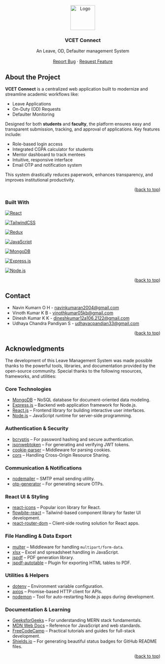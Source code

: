<a id="readme-top"></a>

<!-- PROJECT LOGO -->
<br />
<div align="center">
  <a href="https://github.com/othneildrew/Best-README-Template">
    <img src="./client/public/vcet.jpeg" alt="Logo" width="80" height="80">
  </a>

  <h3 align="center">VCET Connect</h3>

  <p align="center">
    An Leave, OD, Defaulter management System
    <br />
    <br />
    <a href="">Report Bug</a>
    &middot;
    <a href="">Request Feature</a>
  </p>
</div>



<!-- ABOUT THE PROJECT -->

## About the Project

**VCET Connect** is a centralized web application built to modernize and streamline academic workflows like:

- Leave Applications  
- On-Duty (OD) Requests  
- Defaulter Monitoring

Designed for both **students** and **faculty**, the platform ensures easy and transparent submission, tracking, and approval of applications. Key features include:

- Role-based login access
- Integrated CGPA calculator for students
- Mentor dashboard to track mentees
- Intuitive, responsive interface
- Email OTP and notification system

This system drastically reduces paperwork, enhances transparency, and improves institutional productivity.

<p align="right">(<a href="#readme-top">back to top</a>)</p>

### Built With

[![React][React.js]][React-url]

[![TailwindCSS][TailwindCSS]][Tailwind-url]

[![Redux][Redux.js]][Redux-url]

[![JavaScript][JavaScript.js]][JavaScript-url]

[![MongoDB][MongoDB]][MongoDB-url]

[![Express.js][Express.js]][Express-url]

[![Node.js][Node.js]][Node-url]

<p align="right">(<a href="#readme-top">back to top</a>)</p>

<!-- CONTACT -->

## Contact

- Navin Kumarn O H - navinkumaran2004@gmail.com
- Vinoth Kumar K B - vinothkumar05kb@gmail.com
- Dinesh Kumar K K - dineshkumar12a106.2122@gmail.com
- Udhaya Chandra Pandiyan S - udhayacpandian33@gmail.com

<p align="right">(<a href="#readme-top">back to top</a>)</p>

<!-- ACKNOWLEDGMENTS -->

## Acknowledgments

The development of this Leave Management System was made possible thanks to the powerful tools, libraries, and documentation provided by the open-source community. Special thanks to the following resources, frameworks, and utilities:

### Core Technologies

- [MongoDB](https://www.mongodb.com/) – NoSQL database for document-oriented data modeling.
- [Express.js](https://expressjs.com/) – Backend web application framework for Node.js.
- [React.js](https://reactjs.org/) – Frontend library for building interactive user interfaces.
- [Node.js](https://nodejs.org/) – JavaScript runtime for server-side programming.

### Authentication & Security

- [bcryptjs](https://github.com/dcodeIO/bcrypt.js/) – For password hashing and secure authentication.
- [jsonwebtoken](https://github.com/auth0/node-jsonwebtoken) – For generating and verifying JWT tokens.
- [cookie-parser](https://github.com/expressjs/cookie-parser) – Middleware for parsing cookies.
- [cors](https://github.com/expressjs/cors) – Handling Cross-Origin Resource Sharing.

### Communication & Notifications

- [nodemailer](https://nodemailer.com/about/) – SMTP email sending utility.
- [otp-generator](https://www.npmjs.com/package/otp-generator) – For generating secure OTPs.

### React UI & Styling

- [react-icons](https://react-icons.github.io/react-icons/) – Popular icon library for React.
- [flowbite-react](https://flowbite-react.com/) – Tailwind-based component library for faster UI development.
- [react-router-dom](https://reactrouter.com/en/main) – Client-side routing solution for React apps.

### File Handling & Data Export

- [multer](https://github.com/expressjs/multer) – Middleware for handling `multipart/form-data`.
- [xlsx](https://www.npmjs.com/package/xlsx) – Excel and spreadsheet handling in JavaScript.
- [jspdf](https://github.com/parallax/jsPDF) – PDF generation library.
- [jspdf-autotable](https://github.com/simonbengtsson/jsPDF-AutoTable) – Plugin for exporting HTML tables to PDF.

### Utilities & Helpers

- [dotenv](https://www.npmjs.com/package/dotenv) – Environment variable configuration.
- [axios](https://axios-http.com/) – Promise-based HTTP client for APIs.
- [nodemon](https://nodemon.io/) – Tool for auto-restarting Node.js apps during development.

### Documentation & Learning

- [GeeksforGeeks](https://www.geeksforgeeks.org/) – For understanding MERN stack fundamentals.
- [MDN Web Docs](https://developer.mozilla.org/) – Reference for JavaScript and web standards.
- [FreeCodeCamp](https://www.freecodecamp.org/) – Practical tutorials and guides for full-stack development.
- [Shields.io](https://shields.io) – For generating beautiful status badges for GitHub README files.

<p align="right">(<a href="#readme-top">back to top</a>)</p>

[React.js]: https://img.shields.io/badge/React-20232A?style=for-the-badge&logo=react&logoColor=61DAFB
[React-url]: https://reactjs.org/
[TailwindCSS]: https://img.shields.io/badge/Tailwind_CSS-38B2AC?style=for-the-badge&logo=tailwind-css&logoColor=white
[Tailwind-url]: https://tailwindcss.com/
[Redux.js]: https://img.shields.io/badge/Redux-593D88?style=for-the-badge&logo=redux&logoColor=white
[Redux-url]: https://redux.js.org/
[JavaScript.js]: https://img.shields.io/badge/JavaScript-F7DF1E?style=for-the-badge&logo=javascript&logoColor=black
[JavaScript-url]: https://developer.mozilla.org/en-US/docs/Web/JavaScript
[MongoDB]: https://img.shields.io/badge/MongoDB-4EA94B?style=for-the-badge&logo=mongodb&logoColor=white
[MongoDB-url]: https://www.mongodb.com/
[Express.js]: https://img.shields.io/badge/Express.js-404D59?style=for-the-badge
[Express-url]: https://expressjs.com/
[Node.js]: https://img.shields.io/badge/Node.js-339933?style=for-the-badge&logo=nodedotjs&logoColor=white
[Node-url]: https://nodejs.org/
